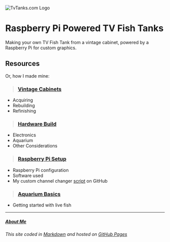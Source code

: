 ![TvTanks.com Logo][tvtanks-logo]

# Raspberry Pi Powered TV Fish Tanks

Making your own TV Fish Tank from a vintage cabinet, powered by a Raspberry Pi for custom graphics.

## Resources

Or, how I made mine:

>### [Vintage Cabinets]

- Acquiring
- Rebuilding 
- Refinishing

>### [Hardware Build][hardware.md]

- Electronics
- Aquarium
- Other Considerations

>### [Raspberry Pi Setup][raspberry-pi.md]

- Raspberry Pi configuration
- Software used
- My custom channel changer [script][channel_changer.py] on GitHub

>### [Aquarium Basics][fish.md]

- Getting started with live fish

---

##### [About Me][about.md]

###### This site coded in [Markdown](https://raw.githubusercontent.com/martinvicknair/tvtanks.com/main/README.md) and hosted on [GitHub Pages](https://github.com/martinvicknair/tvtanks.com)

[about.md]: https://tvtanks.com/pages/about
[channel_changer.py]: https://github.com/martinvicknair/tvtanks.com/blob/main/channel_changer.py "My Custom Script"
[fish.md]: https://tvtanks.com/pages/fish "Aquarium Basics"
[hardware.md]: https://tvtanks.com/pages/hardware "Hardware Build"
[raspberry-pi.md]: https://tvtanks.com/pages/raspberry-pi "Raspberry Pi Setup"
[tvtanks-logo]: https://raw.githubusercontent.com/martinvicknair/tvtanks.com/main/images/tvtanktv.JPG "TvTanks.com Logo"
[Vintage Cabinets]: /pages/vintage-cabinets.md "Vintage Cabinets"

